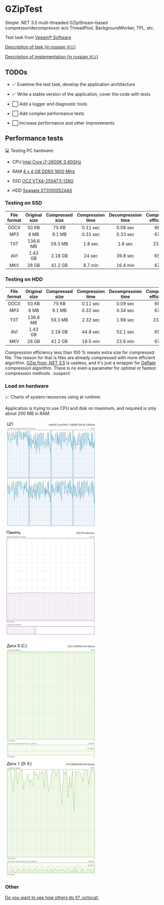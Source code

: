 # GZipTest

Simple .NET 3.5 multi-threaded GZipStream-based compressor/decompressor w/o ThreadPool, BackgroundWorker, TPL, etc.

Test task from [Veeam® Software](https://www.veeam.com)

[Description of task (in russian :ru:)](task.md)

[Description of implementation (in russian :ru:)](impl.md)

## TODOs

* :white_check_mark: Examine the test task, develop the application architecture

* :white_check_mark: Write a stable version of the application, cover the code with tests

* :white_large_square: Add a logger and diagnostic tools

* :white_large_square: Add complex performance tests

* :white_large_square: Increase performance and other improvements

## Performance tests

:computer: Testing PC hardware:

* CPU [Intel Core i7-2600K 3.40GHz](https://market.yandex.ru/product/6933502/spec?hid=91019&track=tabs)

* RAM [4 x 4 GB DDR3 1600 MHz](https://market.yandex.ru/product/6131982/spec?hid=191211&track=tabs)

* SSD [OCZ VTX4-25SAT3-128G](https://market.yandex.ru/product/7978930/spec?hid=91033&track=tabs)

* HDD [Seagate ST31000524AS](https://market.yandex.ru/product/6989302/spec?hid=91033&track=tabs)

### Testing on SSD

File format | Original size | Compressed size | Compression time | Decompression time | Compression efficiency
:---: | :---: | :---: | :---: | :---: | :---:
DOCX | 50 KB | 75 KB | 0.11 sec | 0.08 sec | 66 %
MP3 | 6 MB | 9.1 MB | 0.31 sec | 0.33 sec | 67 %
TXT | 136.6 MB | 59.3 MB | 1.8 sec | 1.6 sec | 230 %
AVI | 1.43 GB | 2.18 GB | 24 sec | 39.8 sec | 65 %
MKV | 28 GB | 41.2 GB | 8.7 min | 16.4 min | 67 %

### Testing on HDD

File format | Original size | Compressed size | Compression time | Decompression time | Compression efficiency
:---: | :---: | :---: | :---: | :---: | :---:
DOCX | 50 KB | 75 KB | 0.11 sec | 0.09 sec | 66 %
MP3 | 6 MB | 9.1 MB | 0.32 sec | 0.34 sec | 67 %
TXT | 136.6 MB | 59.3 MB | 2.32 sec | 1.98 sec | 230 %
AVI | 1.43 GB | 2.18 GB | 44.8 sec | 52.1 sec | 65 %
MKV | 28 GB | 41.2 GB | 18.5 min | 23.6 min | 67 %

Compression efficiency less than 100 % means extra size for compressed file. 
The reason for that is files are already compressed with more efficient algorithm. 
[GZip from .NET 3.5](https://msdn.microsoft.com/en-us/library/system.io.compression.gzipstream(v=vs.90).aspx) is useless, and it's just a wrapper for [Deflate](https://msdn.microsoft.com/en-us/library/system.io.compression.deflatestream(v=vs.90).aspx) compression algorithm. 
There is no even a parameter for optimal or fastest compression methods. :suspect:

### Load on hardware

:chart_with_upwards_trend: Charts of system resources using at runtime.

Application is trying to use CPU and disk on maximum, and required is only about 200 MB in RAM.

![CPU](images/load_on_cpu.png)
![RAM](images/load_on_ram.png)

![SSD](images/load_on_ssd.png)
![HDD](images/load_on_hdd.png)

### Other

[Do you want to see how others do it? :octocat:](https://github.com/search?o=desc&q=GZipTest&s=updated&type=Repositories&utf8=%E2%9C%93)